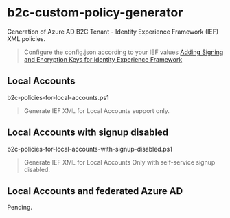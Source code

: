 # b2c-custom-policy-generator

Generation of Azure AD B2C Tenant - Identity Experience Framework (IEF) XML policies.

> Configure the config.json according to your IEF values
[Adding Signing and Encryption Keys for Identity Experience Framework](https://learn.microsoft.com/en-us/azure/active-directory-b2c/tutorial-create-user-flows?pivots=b2c-custom-policy#add-signing-and-encryption-keys-for-identity-experience-framework-applications)

## Local Accounts
b2c-policies-for-local-accounts.ps1
> Generate IEF XML for Local Accounts support only.

## Local Accounts with signup disabled
b2c-policies-for-local-accounts-with-signup-disabled.ps1
> Generate IEF XML for Local Accounts Only with self-service signup disabled.

## Local Accounts and federated Azure AD
Pending.